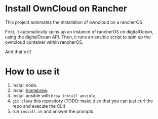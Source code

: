 # Install OwnCloud on Rancher

This project automates the installation of owncloud on a rancherOS

First, it automatically spins up an instance of rancherOS on digitalOcean, using the digitalOcean API.
Then, it runs an ansible script to spin up the owncloud container within rancherOS.

And that's it!

# How to use it

1. Install node.
2. Install [homebrew](https://brew.sh).
3. Install ansible with `brew install ansible`,
4. `git clone` this repository (TODO: make it so that you can just curl the repo and execute the CLI)
5. run `install.sh` and answer the prompts.
